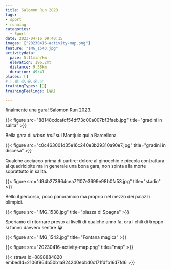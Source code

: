 ```yaml
---
title: Salomon Run 2023
tags:
- sport
- running
categories:
  - Sport
date: 2023-04-16 09:40:15
images: ["20230416-activity-map.png"]
feature: "IMG_1543.jpg"
activitydata:
  pace: 5:11min/km
  elevation: 196.2mt
  distance: 9.58km
  duration: 49:41
places: []
# 🔴,🟢,🟡,😀,😭,☠️
trainingTypes: [🏁]
trainingFeelings: [😀]

---
```


finalmente una gara! Salomon Run 2023.
<!--more--> 

{{< figure src="88148cdcafdf54df73c00a007bf3faeb.jpg" title="gradini in salita" >}}

Bella gara di _urban trail_ sul Montjuic qui a Barcellona.

{{< figure src="c0c463001d35e16c240e3b29310a90e7.jpg" title="gradini in discesa" >}}

Qualche acciacco prima di partire: dolore al ginocchio e piccola contrattura al quadricipite ma in generale una bona gara, non spinta alla morte soprattutto in salita.

{{< figure src="d94b273964cea7f107e3699e98b0fa53.jpg" title="stadio" >}}

Bello il percorso, poco panoramico ma proprio nel mezzo dei palazzi olimpici.

{{< figure src="IMG_1538.jpg" title="piazza di Spagna" >}}

Speriamo di ritornare presto ai livelli di qualche anno fa, ora i chili di troppo si fanno davvero sentire 😭

{{< figure src="IMG_1542.jpg" title="Fontana magica" >}}



{{< figure src="20230416-activity-map.png" title="map" >}}


{{< strava id=8898884820 embedId=2106f964b50b1a824240ebbd0c171fdfb16d7fd6 >}}
